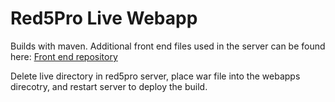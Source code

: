 # Red5Pro Live Webapp

Builds with maven. Additional front end files used in the server can be found here: [Front end repository](https://github.com/red5pro/red5pro-server-frontend)

Delete live directory in red5pro server, place war file into the webapps direcotry, and restart server to deploy the build.